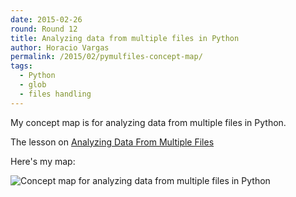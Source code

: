 ```yaml
---
date: 2015-02-26
round: Round 12
title: Analyzing data from multiple files in Python
author: Horacio Vargas
permalink: /2015/02/pymulfiles-concept-map/
tags:
  - Python
  - glob
  - files handling
---
```

My concept map is for analyzing data from multiple files in Python.

The lesson on [Analyzing Data From Multiple Files](http://swcarpentry.github.io/python-novice-inflammation/04-func.html)


Here's my map:

![Concept map for analyzing data from multiple files in Python](http://i.imgur.com/PugN7g1)
